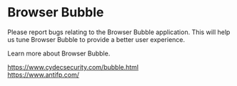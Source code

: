 # Browser Bubble
Please report bugs relating to the Browser Bubble application.  This will help us tune Browser Bubble to provide a better user experience.

Learn more about Browser Bubble.

https://www.cydecsecurity.com/bubble.html<br>
https://www.antifp.com/
